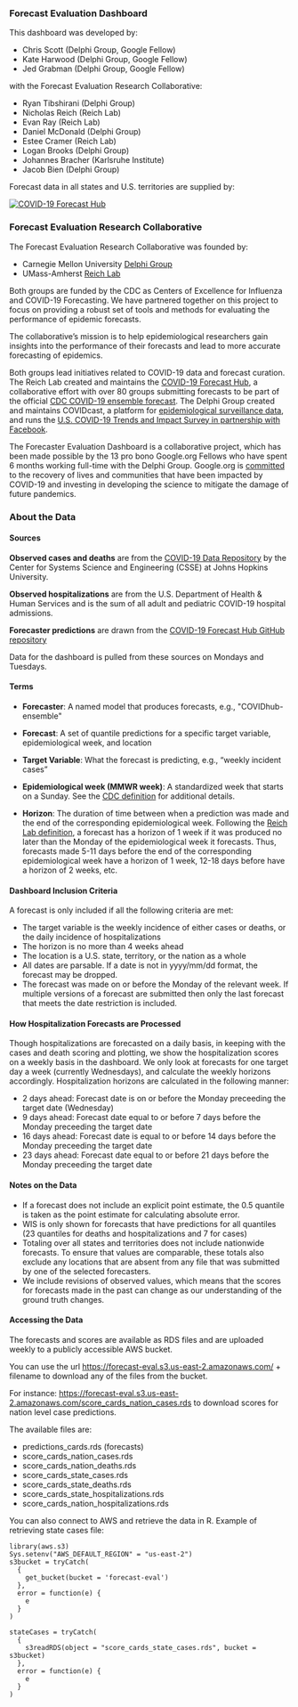 ### Forecast Evaluation Dashboard

This dashboard was developed by:

* Chris Scott (Delphi Group, Google Fellow)
* Kate Harwood (Delphi Group, Google Fellow)
* Jed Grabman (Delphi Group, Google Fellow)

with the Forecast Evaluation Research Collaborative:

* Ryan Tibshirani (Delphi Group)
* Nicholas Reich (Reich Lab)
* Evan Ray (Reich Lab)
* Daniel McDonald (Delphi Group)
* Estee Cramer (Reich Lab)
* Logan Brooks (Delphi Group)
* Johannes Bracher (Karlsruhe Institute)
* Jacob Bien (Delphi Group)

Forecast data in all states and U.S. territories are supplied by:

[![COVID-19 Forecast Hub](forecast-hub-logo.png)](https://covid19forecasthub.org)

### Forecast Evaluation Research Collaborative

The Forecast Evaluation Research Collaborative was founded by:

* Carnegie Mellon University [Delphi Group](https://delphi.cmu.edu)
* UMass-Amherst [Reich Lab](https://reichlab.io/)

Both groups are funded by the CDC as Centers of Excellence for Influenza and COVID-19 Forecasting. We have partnered together on this project to focus on providing a robust set of tools and methods for evaluating the performance of epidemic forecasts.  
  
The collaborative’s mission is to help epidemiological researchers gain insights into the performance of their forecasts and lead to more accurate forecasting of epidemics.  
  
Both groups lead initiatives related to COVID-19 data and forecast curation. The Reich Lab created and maintains the [COVID-19 Forecast Hub](https://covid19forecasthub.org/), a collaborative effort with over 80 groups submitting forecasts to be part of the official [CDC COVID-19 ensemble forecast](https://www.cdc.gov/coronavirus/2019-ncov/covid-data/mathematical-modeling.html). The Delphi Group created and maintains COVIDcast, a platform for [epidemiological surveillance data](https://delphi.cmu.edu/covidcast/), and runs the [U.S. COVID-19 Trends and Impact Survey in partnership with Facebook](https://delphi.cmu.edu/covidcast/surveys/).
  
The Forecaster Evaluation Dashboard is a collaborative project, which has been made possible by the 13 pro bono Google.org Fellows who have spent 6 months working full-time with the Delphi Group. Google.org is [committed](https://www.google.org/covid-19/) to the recovery of lives and communities that have been impacted by COVID-19 and investing in developing the science to mitigate the damage of future pandemics.  
  
### About the Data

#### **Sources**

**Observed cases and deaths** are from the [COVID-19 Data Repository](https://github.com/CSSEGISandData/COVID-19) by the Center for Systems Science and Engineering (CSSE) at Johns Hopkins University.

**Observed hospitalizations** are from the U.S. Department of Health & Human Services and is the sum of all adult and pediatric COVID-19 hospital admissions.
  
**Forecaster predictions** are drawn from the [COVID-19 Forecast Hub GitHub repository](https://github.com/reichlab/covid19-forecast-hub/)  
  
Data for the dashboard is pulled from these sources on Mondays and Tuesdays.  

#### **Terms**

*   **Forecaster**:  A named model that produces forecasts, e.g., "COVIDhub-ensemble"
    
*   **Forecast**: A set of quantile predictions for a specific target variable, epidemiological week, and location 
    
*   **Target Variable**: What the forecast is predicting, e.g., “weekly incident cases”
        
*   **Epidemiological week (MMWR week)**: A standardized week that starts on a Sunday. See the [CDC definition](https://wwwn.cdc.gov/nndss/document/MMWR_week_overview.pdf) for additional details.

*   **Horizon**: The duration of time between when a prediction was made and the end of the corresponding epidemiological week. Following the [Reich Lab definition](https://github.com/reichlab/covid19-forecast-hub/blob/master/data-processed/README.md#target), a forecast has a horizon of 1 week if it was produced no later than the Monday of the epidemiological week it forecasts. Thus, forecasts made 5-11 days before the end of the corresponding epidemiological week have a horizon of 1 week, 12-18 days before have a horizon of 2 weeks, etc. 
  
#### **Dashboard Inclusion Criteria**
A forecast is only included if all the following criteria are met:

*   The target variable is the weekly incidence of either cases or deaths, or the daily incidence of hospitalizations
*   The horizon is no more than 4 weeks ahead
*   The location is a U.S. state, territory, or the nation as a whole
*   All dates are parsable. If a date is not in yyyy/mm/dd format, the forecast may be dropped.
*   The forecast was made on or before the Monday of the relevant week. If multiple versions of a forecast are submitted then only the last forecast that meets the date restriction is included.

#### **How Hospitalization Forecasts are Processed**
Though hospitalizations are forecasted on a daily basis, in keeping with the cases and death scoring and plotting, we show the hospitalization scores on a weekly basis in the dashboard. We only look at forecasts for one target day a week (currently Wednesdays), and calculate the weekly horizons accordingly. Hospitalization horizons are calculated in the following manner:
* 2 days ahead: Forecast date is on or before the Monday preceeding the target date (Wednesday)
* 9 days ahead: Forecast date equal to or before 7 days before the Monday preceeding the target date
* 16 days ahead: Forecast date is equal to or before 14 days before the Monday preceeding the target date
* 23 days ahead: Forecast date equal to or before 21 days before the Monday preceeding the target date

#### **Notes on the Data**

*   If a forecast does not include an explicit point estimate, the 0.5 quantile is taken as the point estimate for calculating absolute error.
*   WIS is only shown for forecasts that have predictions for all quantiles (23 quantiles for deaths and hospitalizations and 7 for cases)
*   Totaling over all states and territories does not include nationwide forecasts. To ensure that values are comparable, these totals also exclude any locations that are absent from any file that was submitted by one of the selected forecasters.
*   We include revisions of observed values, which means that the scores for forecasts made in the past can change as our understanding of the ground truth changes.

#### **Accessing the Data**
The forecasts and scores are available as RDS files and are uploaded weekly to a publicly accessible AWS bucket.  

You can use the url https://forecast-eval.s3.us-east-2.amazonaws.com/ + filename to download
any of the files from the bucket.

For instance: https://forecast-eval.s3.us-east-2.amazonaws.com/score_cards_nation_cases.rds to download scores for nation level case predictions.

The available files are:
* predictions_cards.rds (forecasts)
* score_cards_nation_cases.rds
* score_cards_nation_deaths.rds
* score_cards_state_cases.rds
* score_cards_state_deaths.rds
* score_cards_state_hospitalizations.rds
* score_cards_nation_hospitalizations.rds

You can also connect to AWS and retrieve the data in R. Example of retrieving state cases file:

```
library(aws.s3)
Sys.setenv("AWS_DEFAULT_REGION" = "us-east-2")
s3bucket = tryCatch(
  {
    get_bucket(bucket = 'forecast-eval')
  },
  error = function(e) {
    e
  }
)

stateCases = tryCatch(
  {
    s3readRDS(object = "score_cards_state_cases.rds", bucket = s3bucket)
  },
  error = function(e) {
    e
  }
)
```
  
  
